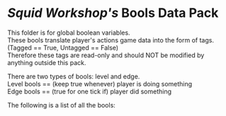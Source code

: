 # _Squid Workshop's_ Bools Data Pack

This folder is for global boolean variables. \
These bools translate player's actions game data into the form of tags. \
(Tagged == True, Untagged == False) \
Therefore these tags are read-only and should NOT be modified by anything outside this pack.

There are two types of bools: level and edge. \
Level bools == (keep true whenever) player is doing something\
Edge bools == (true for one tick if) player did something

The following is a list of all the bools:
